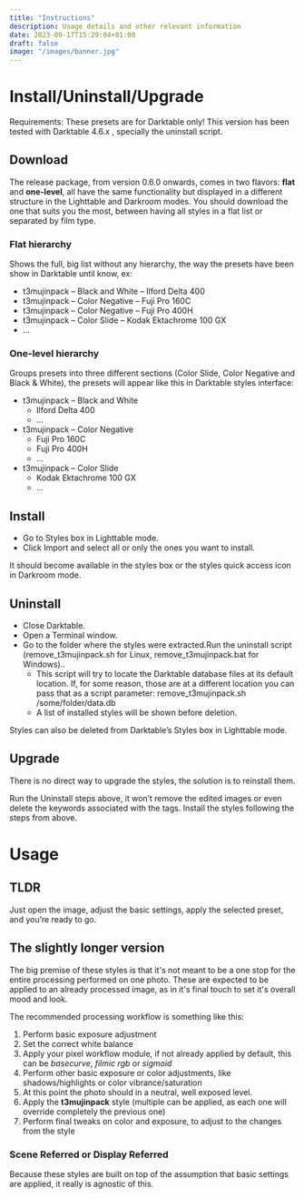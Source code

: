 ```yaml
---
title: "Instructions"
description: Usage details and other relevant information
date: 2023-09-17T15:29:04+01:00
draft: false
image: "/images/banner.jpg"
---
```


# Install/Uninstall/Upgrade

Requirements: These presets are for Darktable only! This version has been tested with Darktable 4.6.x , specially the uninstall script.

## Download
The release package, from version 0.6.0 onwards, comes in two flavors: **flat** and **one-level**, all have the same functionality but displayed in a different structure in the Lighttable and Darkroom modes. You should download the one that suits you the most, between having all styles in a flat list or separated by film type.

### Flat hierarchy
Shows the full, big list without any hierarchy, the way the presets have been show in Darktable until know, ex:

- t3mujinpack – Black and White – Ilford Delta 400
- t3mujinpack – Color Negative – Fuji Pro 160C
- t3mujinpack – Color Negative – Fuji Pro 400H
- t3mujinpack – Color Slide – Kodak Ektachrome 100 GX
- …

### One-level hierarchy
Groups presets into three different sections (Color Slide, Color Negative and Black & White), the presets will appear like this in Darktable styles interface:

- t3mujinpack – Black and White
    - Ilford Delta 400
    - …
- t3mujinpack – Color Negative
    - Fuji Pro 160C
    - Fuji Pro 400H
    - …
- t3mujinpack – Color Slide
    - Kodak Ektachrome 100 GX
    - …

## Install
- Go to Styles box in Lighttable mode.
- Click Import and select all or only the ones you want to install.

It should become available in the styles box or the styles quick access icon in Darkroom mode.

## Uninstall
- Close Darktable.
- Open a Terminal window.
- Go to the folder where the styles were extracted.Run the uninstall script (remove_t3mujinpack.sh for Linux, remove_t3mujinpack.bat for Windows)..
    - This script will try to locate the Darktable database files at its default location. If, for some reason, those are at a different location you can pass that as a script parameter: remove_t3mujinpack.sh /some/folder/data.db
    - A list of installed styles will be shown before deletion.

Styles can also be deleted from Darktable’s Styles box in Lighttable mode.

## Upgrade

There is no direct way to upgrade the styles, the solution is to reinstall them.

Run the Uninstall steps above, it won’t remove the edited images or even delete the keywords associated with the tags.
Install the styles following the steps from above.

# Usage
## TLDR
Just open the image, adjust the basic settings, apply the selected preset, and you’re ready to go.
## The slightly longer version
The big premise of these styles is that it's not meant to be a one stop for the entire processing performed on one photo. These are expected to be applied to an already processed image, as in it's final touch to set it's overall mood and look. 

The recommended processing workflow is something like this:
1. Perform basic exposure adjustment 
2. Set the correct white balance
3. Apply your pixel workflow module, if not already applied by default, this can be _basecurve_, _filmic rgb_ or _sigmoid_
4. Perform other basic exposure or color adjustments, like shadows/highlights or color vibrance/saturation
5. At this point the photo should in a neutral, well exposed level.
6. Apply the **t3mujinpack** style (multiple can be applied, as each one will override completely the previous one)
7. Perform final tweaks on color and exposure, to adjust to the changes from the style 

### Scene Referred or Display Referred 
Because these styles are built on top of the assumption that basic settings are applied, it really is agnostic of this.   